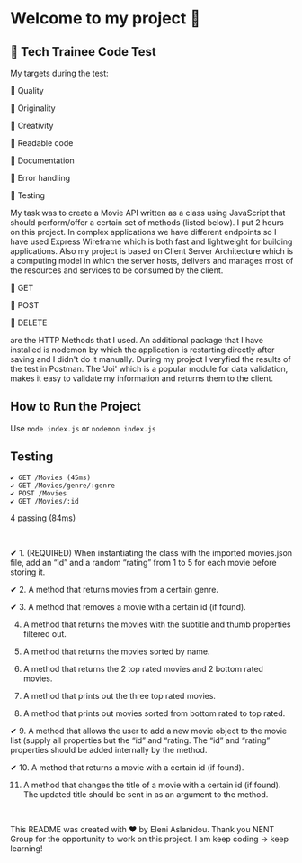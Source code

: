 # Welcome to my project 👋 

## 🚀 Tech Trainee Code Test
My targets during the test:

🎯 Quality

🎯 Originality

🎯 Creativity 

🎯 Readable code

🎯 Documentation 

🎯 Error handling

🎯 Testing

My task was to create a Movie API written as a class using JavaScript that should perform/offer a certain set of methods (listed below). I put 2 hours on this project. In complex applications we have different endpoints so I have used Express Wireframe which is both fast and lightweight for building applications. Also my project is based on Client Server Architecture which is a computing model in which the server hosts, delivers and manages most of the resources and services to be consumed by the client.

📌 GET

📌 POST

📌 DELETE 

are the HTTP Methods that I used. 
An additional package that I have installed is nodemon by which the application is restarting directly after saving and I didn't do it manually. 
During my project I veryfied the results of the test in Postman. 
The 'Joi' which is a popular module for data validation, makes it easy to validate my information and returns them to the client. 

## How to Run the Project
Use `node index.js` or `nodemon index.js`
<br />

## Testing
    ✔ GET /Movies (45ms)
    ✔ GET /Movies/genre/:genre
    ✔ POST /Movies
    ✔ GET /Movies/:id

  4 passing (84ms)

<br />

✔ 1. (REQUIRED) When instantiating the class with the imported movies.json file, add an “id” and a random “rating” from 1 to 5 for each movie before storing it.

✔ 2. A method that returns movies from a certain genre.

✔ 3. A method that removes a movie with a certain id (if found).

  4. A method that returns the movies with the subtitle and thumb properties filtered out.
  
  5. A method that returns the movies sorted by name.
  
  6. A method that returns the 2 top rated movies and 2 bottom rated movies.
  
  7. A method that prints out the three top rated movies.
  
  8. A method that prints out movies sorted from bottom rated to top rated.

✔ 9. A method that allows the user to add a new movie object to the movie list (supply all properties but the “id” and “rating. The “id” and “rating” properties should be added internally by the method.

✔ 10. A method that returns a movie with a certain id (if found).
  
  11. A method that changes the title of a movie with a certain id (if found). The updated title should be sent in as an argument to the method.

<br />

This README was created with ❤️ by Eleni Aslanidou. Thank you NENT Group for the opportunity to work on this project. 
I am keep coding -> keep learning!


